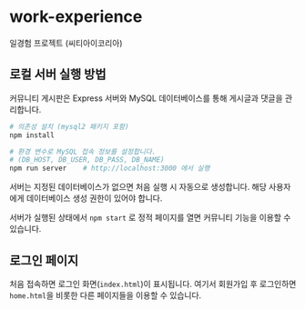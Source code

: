 # work-experience
일경험 프로젝트 (씨티아이코리아)

## 로컬 서버 실행 방법

커뮤니티 게시판은 Express 서버와 MySQL 데이터베이스를 통해 게시글과 댓글을 관리합니다.

```bash
# 의존성 설치 (mysql2 패키지 포함)
npm install

# 환경 변수로 MySQL 접속 정보를 설정합니다.
# (DB_HOST, DB_USER, DB_PASS, DB_NAME)
npm run server    # http://localhost:3000 에서 실행
```

서버는 지정된 데이터베이스가 없으면 처음 실행 시 자동으로 생성합니다. 해당 사용자에게
데이터베이스 생성 권한이 있어야 합니다.

서버가 실행된 상태에서 `npm start` 로 정적 페이지를 열면 커뮤니티 기능을 이용할 수 있습니다.

## 로그인 페이지

처음 접속하면 로그인 화면(`index.html`)이 표시됩니다. 여기서 회원가입 후 로그인하면
`home.html`을 비롯한 다른 페이지들을 이용할 수 있습니다.
